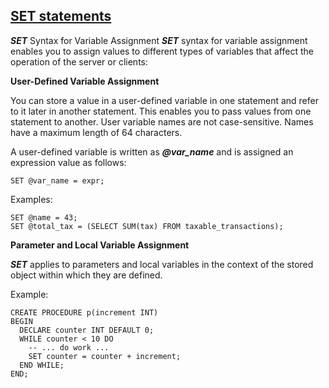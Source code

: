 ## [SET statements](https://dev.mysql.com/doc/refman/5.7/en/set-variable.html)

**_SET_** Syntax for Variable Assignment
**_SET_** syntax for variable assignment enables you to assign values to different types of variables that affect the operation of the server or clients:

**User-Defined Variable Assignment**

You can store a value in a user-defined variable in one statement and refer to it later in another statement. 
This enables you to pass values from one statement to another.
User variable names are not case-sensitive. Names have a maximum length of 64 characters.

A user-defined variable is written as **_@var_name_** and is assigned an expression value as follows:
```
SET @var_name = expr;
```

Examples:
```
SET @name = 43;
SET @total_tax = (SELECT SUM(tax) FROM taxable_transactions);
```

**Parameter and Local Variable Assignment**

**_SET_** applies to parameters and local variables in the context of the stored object within which they are defined.

Example:
```
CREATE PROCEDURE p(increment INT)
BEGIN
  DECLARE counter INT DEFAULT 0;
  WHILE counter < 10 DO
    -- ... do work ...
    SET counter = counter + increment;
  END WHILE;
END;
```





